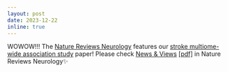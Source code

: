 ```yaml
---
layout: post
date: 2023-12-22 
inline: true
---
```


WOWOW!!! The [Nature Reviews Neurology](https://www.nature.com/nrneurol/) features our [stroke multiome-wide association study](https://academic.oup.com/hmg/advance-article/doi/10.1093/hmg/ddad174/7308735) paper! Please check [News & Views](https://www.nature.com/articles/s41582-023-00908-w) [[pdf]](assets/pdf/NatRevNeu_stroke_twas.pdf) in Nature Reviews Neurology:sparkles:
